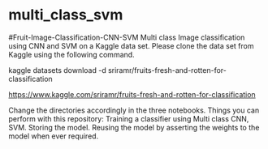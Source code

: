 # multi_class_svm
#Fruit-Image-Classification-CNN-SVM
Multi class Image classification using CNN and SVM on a Kaggle data set. Please clone the data set from Kaggle using the following command.

kaggle datasets download -d sriramr/fruits-fresh-and-rotten-for-classification

https://www.kaggle.com/sriramr/fruits-fresh-and-rotten-for-classification

Change the directories accordingly in the three notebooks. Things you can perform with this repository: Training a classifier using Multi class CNN, SVM. Storing the model. Reusing the model by asserting the weights to the model when ever required.
